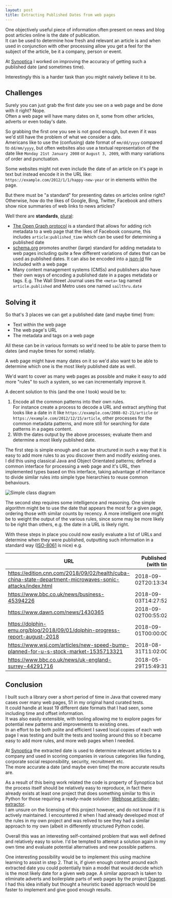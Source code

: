 ```yaml
---
layout: post
title: Extracting Published Dates from web pages
---
```


One objectively useful piece of information often present on news and blog post
articles online is the date of publication.  
It can be used to determine how fresh and relevant an article is and when used
in conjunction with other processing allow you get a feel for the subject of 
the article, be it a company, person or event.

At [Synoptica](https://www.synoptica.com/) I worked on improving the accuracy 
of getting such a published date (and sometimes time). 

Interestingly this is a harder task than you might naively believe it to be.

## Challenges

Surely you can just grab the first date you see on a web page and be done 
with it right? Nope.  
Often a web page will have many dates on it, some from other articles, 
adverts or even today's date. 

So grabbing the first one you see is not good enough, but even if it was we'd 
still have the problem of what we consider a date.  
Americans like to use the (confusing) date format of `mm/dd/yyyy` compared to 
`dd/mm/yyyy`, but often websites also use a textual representation of the date 
like `Monday 21st January 2008` or `August 3, 2009`, with many variations of 
order and punctuation.

Some websites might not even include the date of an article on it's page in 
text but instead encode it in the URL like: 
`https://example.com/2012/1/1/happy-new-year` or in elements within the page.

But there must be "a standard" for presenting dates on articles online right?
Otherwise, how do the likes of Google, Bing, Twitter, Facebook and others show
nice summaries of web links to news articles?

Well there are **standards**, [plural](https://xkcd.com/927/):

* [The Open Graph protocol](http://ogp.me/) is a standard that allows for 
  adding rich metadata to a web page that the likes of Facebook consume, this 
  includes `article:published_time` which can be used for determining a 
  published date
* [schema.org](https://schema.org/) promotes another (large) standard for 
  adding metadata to web pages including quite a few different variations of 
  dates that can be used as published dates. It can also be encoded into a
  [json-ld](https://json-ld.org/) file included with a web page
* Many content management systems (CMSs) and publishers also have their own 
  ways of encoding a published date in a pages metadata or tags. 
  E.g. The Wall Street Journal uses the `<meta>` tag named `article.published` 
  and Metro uses one named `sailthru.date`

## Solving it

So that's 3 places we can get a published date (and maybe time) from:

* Text within the web page
* The web page's URL
* The metadata and tags on a web page

All these can be in various formats so we'd need to be able to parse them to 
dates (and maybe times for some) reliably.

A web page might have many dates on it so we'd also want to be able to 
determine which one is the most likely published date as well.

We'd want to cover as many web pages as possible and make it easy to add more 
"rules" to such a system, so we can incrementally improve it.

A decent solution to this (and the one I took) would be to:

1. Encode all the common patterns into their own rules.  
   For instance create a process to decode a URL and extract anything that 
   looks like a date in it like `https://example.com/2008-02-21/article` or 
   `https://example.com/2012/12/15/article`, other processes for the common 
   metadata patterns, and more still for searching for date patterns in a pages 
   content.
2. With the dates output by the above processes; evaluate them and determine a 
   most likely published date.

The first step is simple enough and can be structured in such a way that it is 
easy to add more rules to as you discover them and modify existing ones.  
I did this using classical Java and Object Orientated patterns; defined a 
common interface for processing a web page and it's URL, then implemented types
based on this interface, taking advantage of inheritance to divide similar 
rules into simple type hierarchies to reuse common behaviours.

<img alt='Simple class diagram' src='{{ "assets/dates/simple-class-diagram.svg" | absolute_url }}' class='blog-image'>

The second step requires some intelligence and reasoning. One simple algorithm 
might be to use the date that appears the most for a given page, ordering those
with similar counts by recency. A more intelligent one might be to weight the 
output of the various rules, since some may be more likely to be right than 
others, e.g. the date in a URL is likely right.

With these steps in place you could now easily evaluate a list of URLs and 
determine when they were published, outputting such information in a standard 
way ([ISO-8061](https://en.wikipedia.org/wiki/ISO_8601) is nice) e.g.

| URL | Published Date (with time) |
| --- | -------------------------- |
| https://edition.cnn.com/2018/09/02/health/cuba-china-state-department-microwaves-sonic-attacks/index.html | 2018-09-02T20:13:34Z |
| https://www.bbc.co.uk/news/business-45394226 | 2018-09-03T14:27:52+01:00 |
| https://www.dawn.com/news/1430365 | 2018-09-02T00:55:02Z |
| https://dolphin-emu.org/blog/2018/09/01/dolphin-progress-report-august-2018 | 2018-09-01T00:00:00Z |
| https://www.wsj.com/articles/new-speed-bump-planned-for-u-s-stock-market-1535713321 | 2018-08-31T11:02:00Z |
| https://www.bbc.co.uk/news/uk-england-surrey-44291716 | 2018-05-29T15:49:31+01:00 |

## Conclusion

I built such a library over a short period of time in Java that covered many 
cases over many web pages, 51 in my original hand curated tests.  
It could handle at least 19 different date formats that I had seen, some 
including time and offset information.  
It was also easily extensible, with tooling allowing me to explore pages for 
potential new patterns and improvements to existing ones.  
In an effort to be both polite and efficient I saved local copies of each web 
page I was testing and built the tests and tooling around this so it became
easy to add more rules, and more web pages when I needed.

At [Synoptica](https://www.synoptica.com/) the extracted date is used to 
determine relevant articles to a company and used in scoring companies in 
various categories like funding, corporate social responsibility, security, 
recruitment etc.  
The more accurate a date (and maybe even time) the more accurate results are.

As a result of this being work related the code is property of Synoptica but 
the process itself should be relatively easy to reproduce, in fact there 
already exists at least one project that does something similar to this in 
Python for those requiring a ready-made solution:
[Webhose article-date-extractor](https://github.com/Webhose/article-date-extractor).  
I am unsure on the licensing of this project however, and do not know if it is 
actively maintained. I encountered it when I had already developed most of the 
rules in my own project and was relived to see they had a similar approach to 
my own (albeit in differently structured Python code).

Overall this was an interesting self-contained problem that was well defined 
and relatively easy to solve. I'd be tempted to attempt a solution again in my 
own time and evaluate potential alternatives and new possible patterns.

One interesting possibility would be to implement this using machine learning 
to assist in step 2. That is, if given enough context around each extracted 
date you could potentially train a model that would decide which is the most 
likely date for a given web page. A similar approach is taken to eliminate
adverts and boilerplate parts of web pages by the project 
[Dragnet](https://github.com/dragnet-org/dragnet). I had this idea initially 
but thought a heuristic based approach would be faster to implement and give 
good enough results.


